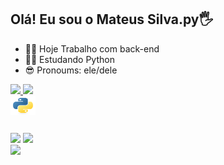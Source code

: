 ## Olá! Eu sou o Mateus Silva.py🖐

- 🕵️‍♂️ Hoje Trabalho com back-end
- 👨‍🎓 Estudando Python
- 😎 Pronoums: ele/dele

<div>
  <a href="https://github.com/mateussilva">
  <img height="180em" src="https://github-readme-stats.vercel.app/api?username=mateussilva&show_icons=true&theme=dracula&include_all_commits=true&count_private=true"/>
  <img height="180em" src="https://github-readme-stats.vercel.app/api/top-langs/?username=mateussilva&layout=compact&langs_count=7&theme=dracula"/>
</div>
 <img align="center" alt="Rafa-Python" height="30" width="40" src="https://raw.githubusercontent.com/devicons/devicon/master/icons/python/python-original.svg">

##

 <a href="https://instagram.com/teus_morfeus" target="_blank"><img src="https://img.shields.io/badge/-Instagram-%23E4405F?style=for-the-badge&logo=instagram&logoColor=white" target="_blank"></a>
 <a href = "mailto:mateussilvaindeed@gmail.com"><img src="https://img.shields.io/badge/-Gmail-%23333?style=for-the-badge&logo=gmail&logoColor=white" target="_blank"></a>  
 <a href="https://www.linkedin.com/in/mateus-soares-da-silva-0a4482232" target="_blank"><img src="https://img.shields.io/badge/-LinkedIn-%230077B5?style=for-the-badge&logo=linkedin&logoColor=white" target="_blank"></a> 
